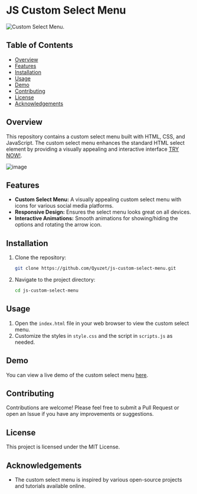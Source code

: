 # JS Custom Select Menu

![Custom Select Menu](https://img.shields.io/badge/Custom%20Select%20Menu-JavaScript-blue).

## Table of Contents
- [Overview](#overview)
- [Features](#features)
- [Installation](#installation)
- [Usage](#usage)
- [Demo](#demo)
- [Contributing](#contributing)
- [License](#license)
- [Acknowledgements](#acknowledgements)

## Overview

This repository contains a custom select menu built with HTML, CSS, and JavaScript. The custom select menu enhances the standard HTML select element by providing a visually appealing and interactive interface [TRY NOW!](https://qyuzet.github.io/js-custom-select-menu/).


![image](https://github.com/user-attachments/assets/3356ae60-0f9d-4ee2-88e7-5945d66af043)



## Features

- **Custom Select Menu:** A visually appealing custom select menu with icons for various social media platforms.
- **Responsive Design:** Ensures the select menu looks great on all devices.
- **Interactive Animations:** Smooth animations for showing/hiding the options and rotating the arrow icon.

## Installation

1. Clone the repository:
    ```bash
    git clone https://github.com/Qyuzet/js-custom-select-menu.git
    ```
2. Navigate to the project directory:
    ```bash
    cd js-custom-select-menu
    ```

## Usage

1. Open the `index.html` file in your web browser to view the custom select menu.
2. Customize the styles in `style.css` and the script in `scripts.js` as needed.

## Demo

You can view a live demo of the custom select menu [here](https://qyuzet.github.io/js-custom-select-menu/).

## Contributing

Contributions are welcome! Please feel free to submit a Pull Request or open an Issue if you have any improvements or suggestions.

## License

This project is licensed under the MIT License.

## Acknowledgements

- The custom select menu is inspired by various open-source projects and tutorials available online.
